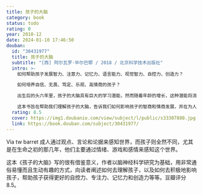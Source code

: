 ```yaml
---
title: 孩子的大脑
category: book
status: todo
rating: 0
year: 2018-12
date: 2024-01-10 17:46:50
douban:
  id: "30431977"
  title: 孩子的大脑
  subtitle: "[西] 阿尔瓦罗·毕尔巴鄂 / 2018 / 北京科学技术出版社"
  intro: >-
    如何帮助孩子发展智力、注意力、记忆力、语言能力、视觉智力、自控力、创造力？

    如何培养自信、无畏、笃定、乐观、高情商的孩子？

    出生后的头六年里，孩子的大脑具有巨大的学习潜能，然而随着年龄的增长，这种潜能将消失。这不是告诉我们应该抓紧时间把孩子培养成小天才，这种想法并不现实，而且，在压力之下发育的大脑反而会失去其一部分本质。

    这本书旨在帮助我们理解孩子的大脑，告诉我们如何影响孩子的智商和情商发展，并在为人父母这个巨大的挑战上对我们进行指导。书中的所有内容均以脑神经科学研究作为基础，却阐释得通俗易懂和生动有趣。
  rating: 8.5
  cover: https://img1.doubanio.com/view/subject/l/public/s33307880.jpg
  link: https://book.douban.com/subject/30431977/
---
```


Via tw barret 成人通过观点、言论和论据来感知世界，而孩子则全然不同，尤其是在生命之初的那几年，他们主要通过情绪、游戏和感情来感知这个世界。

这本《孩子的大脑》写的很有借鉴意义，作者以脑神经科学研究为基础，用非常通俗易懂而且生动有趣的方式，向读者阐述如何去理解孩子，以及如何去积极地影响孩子，帮助孩子获得更好的自控力、专注力、记忆力和创造力等等。豆瓣评分 8.5。
